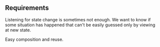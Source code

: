 

## Requirements

Listening for state change is sometimes not enough. We want to know if some situation has happened that can't be easily
 guessed only by viewing at new state.
 
Easy composition and reuse.
